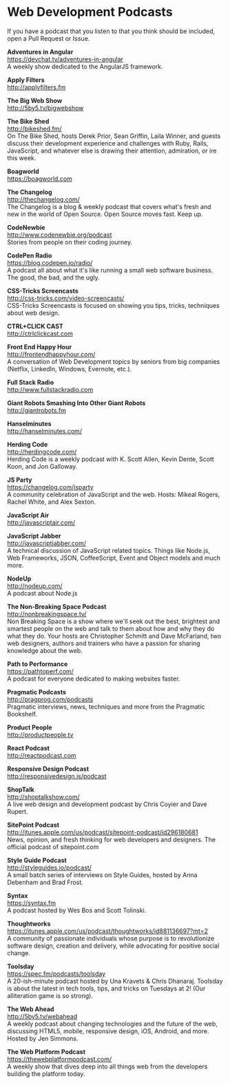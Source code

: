 # Web Development Podcasts

If you have a podcast that you listen to that you think should be included, open a Pull Request or Issue.

**Adventures in Angular**
<br>https://devchat.tv/adventures-in-angular
<br>A weekly show dedicated to the AngularJS framework.

**Apply Filters**
<br>http://applyfilters.fm

**The Big Web Show**
<br>http://5by5.tv/bigwebshow

**The Bike Shed**
<br>http://bikeshed.fm/
<br>On The Bike Shed, hosts Derek Prior, Sean Griffin, Laila Winner, and guests discuss their development experience and challenges with Ruby, Rails, JavaScript, and whatever else is drawing their attention, admiration, or ire this week.

**Boagworld**
<br>https://boagworld.com

**The Changelog**
<br>http://thechangelog.com/
<br>The Changelog is a blog & weekly podcast that covers what's fresh and new in the world of Open Source. Open Source moves fast. Keep up.

**CodeNewbie**
<br>http://www.codenewbie.org/podcast
<br>Stories from people on their coding journey.

**CodePen Radio**
<br>https://blog.codepen.io/radio/
<br>A podcast all about what it's like running a small web software business. The good, the bad, and the ugly.

**CSS-Tricks Screencasts**
<br>http://css-tricks.com/video-screencasts/
<br>CSS-Tricks Screencasts is focused on showing you tips, tricks, techniques about web design.

**CTRL+CLICK CAST**
<br>http://ctrlclickcast.com

**Front End Happy Hour**
<br>http://frontendhappyhour.com/
<br>A conversation of Web Development topics by seniors from big companies (Netflix, LinkedIn, Windows, Evernote, etc.).

**Full Stack Radio**
<br>http://www.fullstackradio.com

**Giant Robots Smashing Into Other Giant Robots**
<br>http://giantrobots.fm

**Hanselminutes**
<br>http://hanselminutes.com/

**Herding Code**
<br>http://herdingcode.com/
<br>Herding Code is a weekly podcast with K. Scott Allen, Kevin Dente, Scott Koon, and Jon Galloway.

**JS Party**
<br>https://changelog.com/jsparty
<br>A community celebration of JavaScript and the web. Hosts: Mikeal Rogers, Rachel White, and Alex Sexton.

**JavaScript Air**
<br>http://javascriptair.com/

**JavaScript Jabber**
<br>http://javascriptjabber.com/
<br>A technical discussion of JavaScript related topics. Things like Node.js, Web Frameworks, JSON, CoffeeScript, Event and Object models and much more.

**NodeUp**
<br>http://nodeup.com/
<br>A podcast about Node.js

**The Non-Breaking Space Podcast**
<br>http://nonbreakingspace.tv/
<br>Non Breaking Space is a show where we'll seek out the best, brightest and smartest people on the web and talk to them about how and why they do what they do. Your hosts are Christopher Schmitt and Dave McFarland, two web designers, authors and trainers who have a passion for sharing knowledge about the web.

**Path to Performance**
<br>https://pathtoperf.com/
<br>A podcast for everyone dedicated to making websites faster.

**Pragmatic Podcasts**
<br>http://pragprog.com/podcasts
<br>Pragmatic interviews, news, techniques and more from the Pragmatic Bookshelf.

**Product People**
<br>http://productpeople.tv

**React Podcast**
<br>http://reactpodcast.com

**Responsive Design Podcast**
<br>http://responsivedesign.is/podcast

**ShopTalk**
<br>http://shoptalkshow.com/
<br>A live web design and development podcast by Chris Coyier and Dave Rupert.

**SitePoint Podcast**
<br>http://itunes.apple.com/us/podcast/sitepoint-podcast/id296180681
<br>News, opinion, and fresh thinking for web developers and designers. The official podcast of sitepoint.com

**Style Guide Podcast**
<br>http://styleguides.io/podcast/
<br>A small batch series of interviews on Style Guides, hosted by Anna Debenham and Brad Frost.

**Syntax**
<br>https://syntax.fm
<br>A podcast hosted by Wes Bos and Scott Tolinski.

**Thoughtworks**
<br>https://itunes.apple.com/us/podcast/thoughtworks/id881136697?mt=2
<br>A community of passionate individuals whose purpose is to revolutionize software design, creation and delivery, while advocating for positive social change.

**Toolsday**
<br>https://spec.fm/podcasts/toolsday
<br>A 20-ish-minute podcast hosted by Una Kravets & Chris Dhanaraj. Toolsday is about the latest in tech tools, tips, and tricks on Tuesdays at 2! (Our alliteration game is so strong).

**The Web Ahead**
<br>http://5by5.tv/webahead
<br>A weekly podcast about changing technologies and the future of the web, discussing HTML5, mobile, responsive design, iOS, Android, and more. Hosted by Jen Simmons.

**The Web Platform Podcast**
<br>https://thewebplatformpodcast.com/
<br>A weekly show that dives deep into all things web from the developers building the platform today.

